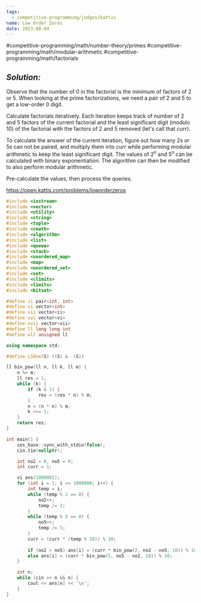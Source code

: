 ```yaml
---
tags:
  - competitive-programming/judges/kattis
name: Low Order Zeros
date: 2023-08-04
---
```

#competitive-programming/math/number-theory/primes
#competitive-programming/math/modular-arithmetic
#competitive-programming/math/factorials
## _Solution:_
Observe that the number of $0$ in the factorial is the minimum of factors of $2$ or $5$. When looking at the prime factorizations, we need a pair of $2$ and $5$ to get a low-order $0$ digit.

Calculate factorials iteratively. Each iteration keeps track of number of $2$ and $5$ factors of the current factorial and the least significant digit (modulo 10) of the factorial with the factors of $2$ and $5$ removed (let's call that $curr$).

To calculate the answer of the current iteration, figure out how many $2$s or $5$s can not be paired, and multiply them into $curr$ while performing modular arithmetic to keep the least significant digit. The values of $2^n$ and $5^n$ can be calculated with binary exponentiation. The algorithm can then be modified to also perform modular arithmetic.

Pre-calculate the values, then process the queries.

https://open.kattis.com/problems/loworderzeros
```cpp
#include <iostream>
#include <vector>
#include <utility>
#include <string>
#include <tuple>
#include <cmath>
#include <algorithm>
#include <list>
#include <queue>
#include <stack>
#include <unordered_map>
#include <map>
#include <unordered_set>
#include <set>
#include <climits>
#include <limits>
#include <bitset>

#define ii pair<int, int>
#define vi vector<int>
#define vii vector<ii>
#define vvi vector<vi>
#define vvii vector<vii>
#define ll long long int
#define ull unsigned ll

using namespace std;

#define LSOne(S) ((S) & -(S))

ll bin_pow(ll n, ll k, ll m) {
    n %= m;
    ll res = 1;
    while (k) {
        if (k & 1) {
            res = (res * n) % m;
        }
        n = (n * n) % m;
        k >>= 1;
    }
    return res;
}

int main() {
    ios_base::sync_with_stdio(false);
    cin.tie(nullptr);

    int no2 = 0, no5 = 0;
    int curr = 1;

    vi ans(1000001);
    for (int i = 1; i <= 1000000; i++) {
        int temp = i;
        while (temp % 2 == 0) {
            no2++;
            temp /= 2;
        }
        while (temp % 5 == 0) {
            no5++;
            temp /= 5;
        }
        curr = (curr * (temp % 10)) % 10;
        
        if (no2 > no5) ans[i] = (curr * bin_pow(2, no2 - no5, 10)) % 10;
        else ans[i] = (curr * bin_pow(5, no5 - no2, 10)) % 10;
    }

    int n;
    while (cin >> n && n) {
        cout << ans[n] << '\n';
    }
}
```